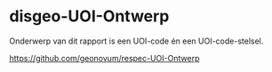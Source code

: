 # disgeo-UOI-Ontwerp


Onderwerp van dit rapport is een UOI-code én een UOI-code-stelsel. 

https://github.com/geonovum/respec-UOI-Ontwerp
